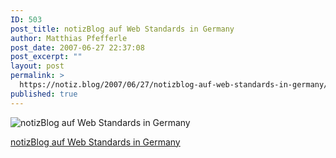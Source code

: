 ```yaml
---
ID: 503
post_title: notizBlog auf Web Standards in Germany
author: Matthias Pfefferle
post_date: 2007-06-27 22:37:08
post_excerpt: ""
layout: post
permalink: >
  https://notiz.blog/2007/06/27/notizblog-auf-web-standards-in-germany/
published: true
---
```

<img class="aligncenter" src='http://notiz.blog/wp-content/uploads/2007/06/wsig.jpg' alt='notizBlog auf Web Standards in Germany' />

<a href="http://www.webstandardsingermany.de/2007/06/27/notizblog/">notizBlog auf  Web Standards in Germany</a>